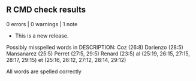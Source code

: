 ## R CMD check results

0 errors | 0 warnings | 1 note

* This is a new release.

Possibly misspelled words in DESCRIPTION:
  Coz (26:8)
  Darienzo (28:5)
  Mansanarez (25:5)
  Perret (27:5, 29:5)
  Renard (23:5)
  al (25:19, 26:15, 27:15, 28:17, 29:15)
  et (25:16, 26:12, 27:12, 28:14, 29:12)
  
All words are spelled correctly

